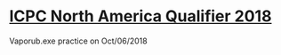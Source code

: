 # [ICPC North America Qualifier 2018](https://open.kattis.com/contests/naq18open)

Vaporub.exe practice on Oct/06/2018

